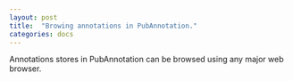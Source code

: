 ```yaml
---
layout: post
title:  "Browing annotations in PubAnnotation."
categories: docs
---
```


Annotations stores in PubAnnotation can be browsed using any major web browser.
